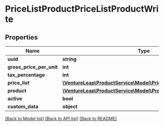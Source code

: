 # PriceListProductPriceListProductWrite

## Properties
Name | Type | Description | Notes
------------ | ------------- | ------------- | -------------
**uuid** | **string** |  | [optional] 
**gross_price_per_unit** | **int** |  | [optional] 
**tax_percentage** | **int** |  | [optional] 
**price_list** | [**\VentureLeap\ProductService\Model\PriceListPriceListProductWrite**](PriceListPriceListProductWrite.md) |  | [optional] 
**product** | [**\VentureLeap\ProductService\Model\ProductPriceListProductWrite**](ProductPriceListProductWrite.md) |  | [optional] 
**active** | **bool** |  | [optional] 
**custom_data** | **object** |  | [optional] 

[[Back to Model list]](../../README.md#documentation-for-models) [[Back to API list]](../../README.md#documentation-for-api-endpoints) [[Back to README]](../../README.md)

